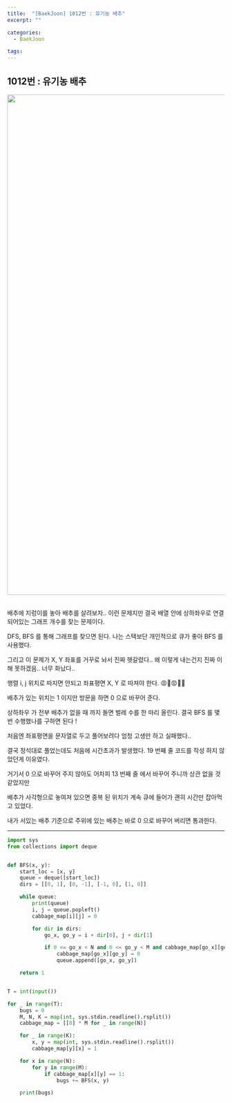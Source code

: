 ```yaml
---
title:  "[BaekJoon] 1012번 : 유기농 배추"
excerpt: ""

categories:
  - BaekJoon

tags:
---
```


## 1012번 : 유기농 배추

<center><img width="1157" alt="Cabbage" src="https://user-images.githubusercontent.com/54533309/92329022-b2e46400-f09f-11ea-86da-0c62aa033892.png">
</center>




<br>

배추에 지렁이를 놓아 배추를 살려보자.. 이런 문제지만 결국 배열 안에 상하좌우로 연결되어있는 그래프 개수를 찾는 문제이다.

DFS, BFS 를 통해 그래프를 찾으면 된다. 나는 스택보단 개인적으로 큐가 좋아 BFS 를 사용했다.

그리고 이 문제가 X, Y 좌표를 거꾸로 놔서 진짜 헷갈렸다.. 왜 이렇게 내는건지 진짜 이해 못하겠음.. 너무 화났다..

행렬 i, j 위치로 따지면 안되고 좌표평면 X, Y 로 따져야 한다. 😡🤬😡🤬🤯

배추가 있는 위치는 1 이지만 방문을 하면 0 으로 바꾸어 준다.

상하좌우 가 전부 배추가 없을 때 까지 돌면 벌레 수를 한 마리 올린다. 결국 BFS 를 몇 번 수행했나를 구하면 된다 !

처음엔 좌표평면을 문자열로 두고 풀어보려다 엄청 고생만 하고 실패했다..

결국 정석대로 풀었는데도 처음에 시간초과가 발생했다. 19 번째 줄 코드를 작성 하지 않았던게 이유였다.

거기서 0 으로 바꾸어 주지 않아도 어차피 13 번째 줄 에서 바꾸어 주니까 상관 없을 것 같았지만

배추가 사각형으로 놓여져 있으면 중복 된 위치가 계속 큐에 들어가 괜히 시간만 잡아먹고 있었다.

내가 서있는 배추 기준으로 주위에 있는 배추는 바로 0 으로 바꾸어 버리면 통과한다.

---

```python
import sys
from collections import deque


def BFS(x, y):
	start_loc = [x, y]
	queue = deque([start_loc])
	dirs = [[0, 1], [0, -1], [-1, 0], [1, 0]]

	while queue:
		print(queue)
		i, j = queue.popleft()
		cabbage_map[i][j] = 0

		for dir in dirs:
			go_x, go_y = i + dir[0], j + dir[1]

			if 0 <= go_x < N and 0 <= go_y < M and cabbage_map[go_x][go_y] == 1:
				cabbage_map[go_x][go_y] = 0
				queue.append([go_x, go_y])

	return 1


T = int(input())

for _ in range(T):
	bugs = 0
	M, N, K = map(int, sys.stdin.readline().rsplit())
	cabbage_map = [[0] * M for _ in range(N)]

	for _ in range(K):
		x, y = map(int, sys.stdin.readline().rsplit())
		cabbage_map[y][x] = 1

	for x in range(N):
		for y in range(M):
			if cabbage_map[x][y] == 1:
				bugs += BFS(x, y)

	print(bugs)
```
